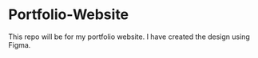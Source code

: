 # Portfolio-Website
This repo will be for my portfolio website. I have created the design using Figma.
